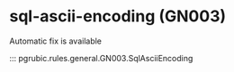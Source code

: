 # sql-ascii-encoding (GN003)

Automatic fix is available

::: pgrubic.rules.general.GN003.SqlAsciiEncoding
